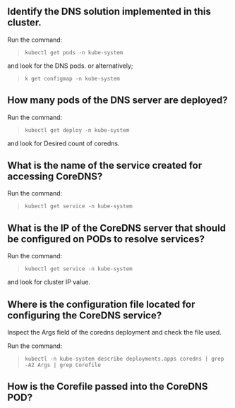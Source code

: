 ## Identify the DNS solution implemented in this cluster.

Run the command: 

>``kubectl get pods -n kube-system``

 and look for the DNS pods. or alternatively;

 >``k get configmap -n kube-system ``

## How many pods of the DNS server are deployed?

Run the command: 

>``kubectl get deploy -n kube-system``

 and look for Desired count of coredns.

## What is the name of the service created for accessing CoreDNS?

Run the command: 

>``kubectl get service -n kube-system``

## What is the IP of the CoreDNS server that should be configured on PODs to resolve services?

Run the command: 

>``kubectl get service -n kube-system``

 and look for cluster IP value.


## Where is the configuration file located for configuring the CoreDNS service?

Inspect the Args field of the coredns deployment and check the file used.

Run the command: 

>``kubectl -n kube-system describe deployments.apps coredns | grep -A2 Args | grep Corefile``

## How is the Corefile passed into the CoreDNS POD?


